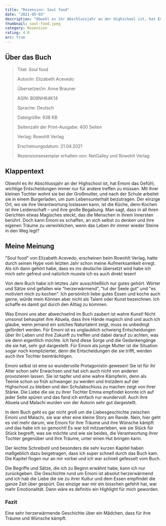 ```yaml
---
title: "Rezension: Soul food"
date: "2021-05-03"
description: "Obwohl es ihr Abschlussjahr an der Highschool ist, hat Emoni das Gefühl, wichtige Entscheidungen immer nur für andere treffen zu müssen. Mit ihrer kleinen Tochter wohnt sie bei der Großmutter, und nach der Schule arbeitet sie in einem Burgerladen, um zum Lebensunterhalt beizutragen. Der einzige Ort, wo sie ihre Verantwortung loslassen kann, ist die Küche, denn Kochen ist ihre Leidenschaft – und ihre große Begabung."
thumbnail: soul-food.jpeg
category: Rezension
rating: 4.0
arc: true
---
```


## Über das Buch
> Titel: Soul food
>
> Autor/in: Elizabeth Acevedo
>
>Übersetzer/in: Anne Brauner
>
> ASIN: B08NH64K14
>
> Sprache: Deutsch
>
> Dateigröße: 938 KB
>
> Seitenzahl der Print-Ausgabe: 400 Seiten
>
> Verlag: Rowohlt Verlag
>
> Erscheinungsdatum: 21.04.2021
>
> Rezensionsexemplar erhalten von: NetGalley und Rowohlt Verlag

## Klappentext
Obwohl es ihr Abschlussjahr an der Highschool ist, hat Emoni das Gefühl, wichtige Entscheidungen immer nur für andere treffen zu müssen. Mit ihrer kleinen Tochter wohnt sie bei der Großmutter, und nach der Schule arbeitet sie in einem Burgerladen, um zum Lebensunterhalt beizutragen. Der einzige Ort, wo sie ihre Verantwortung loslassen kann, ist die Küche, denn Kochen ist ihre Leidenschaft – und ihre große Begabung. Man sagt, dass in all ihren Gerichten etwas Magisches steckt, das die Menschen in ihrem Innersten berührt. Doch kann Emoni es schaffen, an sich selbst zu denken und ihre eigenen Träume zu verwirklichen, wenn das Leben ihr immer wieder Steine in den Weg legt?

## Meine Meinung
"Soul food" von Elizabeth Acevedo, erscheinen beim Rowohlt Verlag, hatte durch seinen Hype vom letzten Jahr schon meine Aufmerksamkeit erregt. Als ich dann gehört habe, dass es ins deutsche übersetzt wird habe ich mich sehr gefreut und natürlich musste ich es auch direkt lesen!

Von dem Buch habe ich letztes Jahr ausschließlich nur gutes gehört. Wörter und Sätze sind gefallen wie "herzerwärmend", "tut der Seele gut" und "es motiviert mich zu kochen". Ich persönlich liebe gutes Essen und koche auch gerne, würde mein Können aber nicht als Talent oder Kunst bezeichnen. Ich schaffe es damit gut durch den Alltag zu kommen.

Was Emoni uns aber abwechselnd im Buch zaubert ist wahre Kunst! Nicht umsonst behauptet ihre Abuela, dass ihre Hände magisch sind und auch ich glaube, wenn jemand ein solches Naturtalent zeigt, muss es unbedingt gefördert werden. Für Emoni ist es unglaublich schwierig Entscheidungen über ihr Leben und ihre Zukunft zu treffen und dabei darauf zu achten, was sie denn eigentlich möchte. Ich fand diese Sorge und die Gedankengänge die sie hat, sehr gut dargestellt. Für Emoni als junge Mutter ist die Situation sogar noch komplizierter, denn die Entscheidungen die sie trifft, werden auch ihre Tochter beinträchtigen.

Emoni selbst ist eine so wundervolle Protagonistin gewesen! Sie ist für ihr Alter schon sehr Erwachsen und hat sich auch nicht von anderen provozieren lassen. Sie ist tapfer und eine wahre Kämpferin, denn als Teenie schon so früh schwanger zu werden und trotzdem auf der Highschool zu bleiben und den Schulabschluss zu machen zeigt von ihrer Stärke. Die Liebe die sie zu ihrer Tochter Emma empfindet konnte ich auf jeder Seite spüren und das fand ich einfach nur wundervoll. Auch ihre Abuela und Malachi wurden von der Autorin sehr gut dargestellt.

In dem Buch geht es gar nicht groß um die Liebesgeschichte zwischen Emoni und Malachi, sie war eher eine kleine Story am Rande. Nein, hier geht es viel mehr darum, wie Emoni für ihre Träume und ihre Wünsche kämpft und das habe ich so gemocht! Es war toll mitzuerleben, wie sie Stück für Stück begreift, was sie möchte und wie sie beides, die Verantwortung ihrer Tochter gegenüber und ihre Träume, unter einen Hut bringen kann.

Der leichte Schreibstil und besonders die sehr kurzen Kapitel haben maßgeblich dazu beigetragen, dass ich super schnell durch das Buch kam. Die Kapitel flogen nur an mir vorbei und ich war schnell gefesselt vom Buch.

Die Begriffe und Sätze, die ich zu Beginn erwähnt habe, kann ich nur zurückgeben. Die Geschichte rund um Emoni ist absolut herzerwärmend und ich hab die Liebe die sie zu ihrer Kultur und dem Essen empfindet die ganze Zeit über gespürt. Das einzige war mir ein bisschen gefehlt hat, war mehr Emotionalität. Dann wäre es definitiv ein Highlight für mich geworden.


### Fazit
Eine sehr herzerwärmende Geschichte über ein Mädchen, dass für ihre Träume und Wünsche kämpft.
